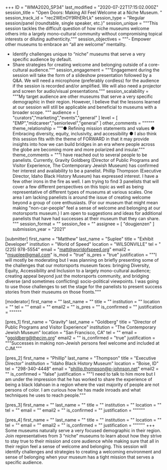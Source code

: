 +++
ID = "WMA2020_SP34"
last_modified = "2020-07-22T17:15:02.000Z"
session_title = "Open Doors:  Making All Feel Welcome at a Niche Museum. "
session_track_id = "rec2WEnOY9RhERrLk"
session_type = "Regular session/panel (roundtable, single speaker, etc.)"
session_unique = """This session tackles the difficult question of how niche museums welcome others into a largely mono-cultural community without compromising topical interests or diluting authenticity."""
session_objectives = """- Empower other museums to embrace an “all are welcome” mentality.
- Identify challenges unique to “niche” museums that serve a very specific audience by default.
- Share strategies for creating welcome and belonging outside of a core-cultural audience."""
session_engagement = """Engagement during the session will take the form of a slideshow presentation followed by a Q&A. We will need a microphone (preferably cordless) for the audience if the session is recorded and/or amplified. We will also need a projector and screen for audio/visual presentations."""
session_scalability = """My target audience are other museums that serve a very specific demographic in their region. However, I believe that the lessons learned at our session will still be applicable and beneficial to museums with a broader scope.
"""
audience = [ "curators","marketing","events","general" ]
level = [ "EMP","midcareer","seniorlevel","general" ]
other_comments = """"""
theme_relationship = """●	Refining mission statements and values
●	Embracing diversity, equity, inclusivity, and accessibility
●	I also think this session fits with the theme of FORWARD in that it may provide insights into how we can build bridges in an era where people across the globe are becoming more and more polarized and insular."""
theme_comments = """I have reached out to several people to be panelists. Currently, Gravity Goldberg (Director of Public Programs and Visitor Experience, The Contemporary Jewish Museum) has confirmed her interest and availability to be a panelist. Phillip Thompson (Executive Director, Idaho Black History Museum) has expressed interest. I have a few other irons in the fire as well. I am trying to find 3 panelists that will cover a few different perspectives on this topic as well as being representative of different types of museums at various scales. One area I am lacking panelists is around the issue of creating welcome beyond a group of core enthusiasts. (For our museum that might mean making "non-car-people" feel a sense of welcome and belonging at our motorsports museum.) I am open to suggestions and ideas for additional panelists that have had successes at their museum that they can share.
"""
session_format = ""
session_fee = ""
assignee = [ "dougjenzen" ]
submission_year = "2021"

[submitter]
first_name = "Matthew"
last_name = "Suplee"
title = "Exhibit Developer"
institution = "World of Speed"
location = "WILSONVILLE"
tel = "(225) 978-5554"
email = "matt@worldofspeed.org"
email2 = "msuplee@gmail.com"
is_mod = "true"
is_pres = "true"
justification = """I will mostly be moderating but I was planning on briefly presenting some of the challenges that our motorsports museum faces: bringing Diversity, Equity, Accessibility and Inclusion to a largely mono-cultural audience; creating appeal beyond just the motorsports community, and bridging diverse (and sometimes conflicting) socio-political viewpoints. I was going to use those challenges to set the stage for the panelists to present success stories from their museums on those fronts."""

[moderator]
first_name = ""
last_name = ""
title = ""
institution = ""
location = ""
tel = ""
email = ""
email2 = ""
is_pres = ""
is_confirmed = ""
justification = """"""

[pres_1]
first_name = "Gravity"
last_name = "Goldberg"
title = "Director of Public Programs and Visitor Experience"
institution = "The Contemporary Jewish Museum"
location = "San Francisco, CA"
tel = ""
email = "ggoldberg@thecjm.org"
email2 = ""
is_confirmed = "true"
justification = """Successes in making non-Jewish persons feel welcome and included at CJM."""

[pres_2]
first_name = "Phillip"
last_name = "Thompson"
title = "Executive Director"
institution = "Idaho Black History Museum"
location = "Boise, ID"
tel = "298-340-4448"
email = "phillip.thompson@p-johnson.net"
email2 = ""
is_confirmed = "false"
justification = """I need to talk to him more but I am under the impression that he has worked to share the experience of being a black Idahoan in a region where the vast majority of people are not persons of color. I am curious how he has made inroads and what techniques he uses to reach people."""

[pres_3]
first_name = ""
last_name = ""
title = ""
institution = ""
location = ""
tel = ""
email = ""
email2 = ""
is_confirmed = ""
justification = """"""

[pres_4]
first_name = ""
last_name = ""
title = ""
institution = ""
location = ""
tel = ""
email = ""
email2 = ""
is_confirmed = ""
justification = """"""
+++
Some museums naturally serve a very focused demographic in their region. Join representatives from 3 “niche” museums to learn about how they strive to stay true to their mission and core audience while making sure that all in their region feel a sense of welcome and belonging. This session will identify challenges and strategies to creating a welcoming environment and sense of belonging when your museum has a tight mission that serves a specific audience.
